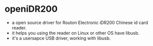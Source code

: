 # openiDR200
- a open source driver for Routon Electronic iDR200 Chinese id card reader.
- it helps you using the reader on Linux or other OS have libusb.
- it's a usersapce USB driver, working with libusb.
